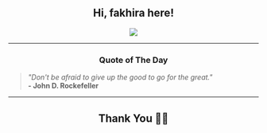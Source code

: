 <h2 align="center"> Hi, fakhira here!</h2>

<p align="center">
<a href="https://github.com/fakhiralkda" alt="github streak"><img src="https://dvst-streak.herokuapp.com/?user=fakhiralkda&theme=tokyonight&fire=DD472C"></a>
</p>

<hr>
<h3 align="center">Quote of The Day</h3>
<p align="center">
<blockquote>
<i>"Don't be afraid to give up the good to go for the great."</i>
<br>
<b>- John D. Rockefeller</b>
</blockquote>
</p>


<hr>
<h2 align="center">Thank You 🙏🏼</h2>
